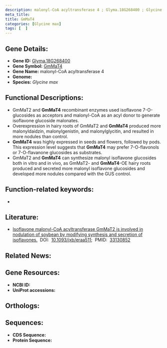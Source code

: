 ```yaml
---
description: malonyl-CoA acyltransferase 4 ; Glyma.18G268400 ; Glycine max
meta_title:
title: GmMaT4
categories: [Glycine max]
tags: [  ]
---
```


## Gene Details:
- **Gene ID:** [Glyma.18G268400]()
- **Gene Symbol:** <u>GmMaT4</u>
- **Gene Name:** malonyl-CoA acyltransferase 4
- **Genome:** []()
- **Species:** *Glycine max*

## Functional Descriptions:
   - GmMaT2 and **GmMaT4** recombinant enzymes used isoflavone 7-O-glucosides as acceptors and malonyl-CoA as an acyl donor to generate isoflavone glucoside malonates.
   - Overexpression in hairy roots of GmMaT2 and **GmMaT4** produced more malonyldaidzin, malonylgenistin, and malonylglycitin, and resulted in more nodules than control.
   - **GmMaT4** was highly expressed in seeds and flowers, followed by pods. This expression level suggests that **GmMaT4** may prefer 7-O-flavonols or 7-O-flavanone glucosides as substrates.
   - GmMaT2 and **GmMaT4** can synthesize malonyl isoflavone glucosides both in vitro and in vivo, as GmMaT2- and **GmMaT4**-OE hairy roots produced and secreted more malonyl isoflavone glucosides and developed more nodules compared with the GUS control.

## Function-related keywords:
   - [](/tags//)

## Literature:
   - [Isoflavone malonyl-CoA acyltransferase GmMaT2 is involved in nodulation of soybean by modifying synthesis and secretion of isoflavones.](https://doi.org/10.1093/jxb/eraa511)&nbsp;&nbsp;DOI:&nbsp;&nbsp;[10.1093/jxb/eraa511](https://doi.org/10.1093/jxb/eraa511);&nbsp;&nbsp;PMID:&nbsp;&nbsp;[33130852](https://pubmed.ncbi.nlm.nih.gov/33130852/)

## Related News:

## Gene Resources:
- **NCBI ID:**  [](https://www.ncbi.nlm.nih.gov/gene/?term=)
- **UniProt accessions:**  [](https://www.uniprot.org/uniprotkb//entry)

## Orthologs:

## Sequences:
- **CDS Sequence:**
- **Protein Sequence:**
